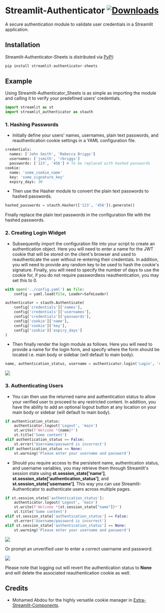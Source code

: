# Streamlit-Authenticator [![Downloads](https://pepy.tech/badge/streamlit-authenticator)](https://pepy.tech/project/streamlit-authenticator)
A secure authentication module to validate user credentials in a Streamlit application.

## Installation

Streamlit-Authenticator-Sheets is distributed via [PyPI](https://pypi.org/project/streamlit-authenticator/):

```python
pip install streamlit-authenticator-sheets
```

## Example

Using Streamlit-Authenticator_Sheets is as simple as importing the module and calling it to verify your predefined users' credentials.

```python
import streamlit as st
import streamlit_authenticator as stauth
```

### 1. Hashing Passwords

* Initially define your users' names, usernames, plain text passwords, and reauthentication cookie settings in a YAML configuration file.

```python
credentials:
  names: ['John Smith', 'Rebecca Briggs']
  usernames: ['jsmith', 'rbriggs']
  passwords: ['123', '456'] # To be replaced with hashed passwords
cookie:
  name: 'some_cookie_name'
  key: 'some_signature_key'
  expiry_days: 30
```

* Then use the Hasher module to convert the plain text passwords to hashed passwords.

```python
hashed_passwords = stauth.Hasher(['123', '456']).generate()
```

Finally replace the plain text passwords in the configuration file with the hashed passwords.

### 2. Creating Login Widget

* Subsequently import the configuration file into your script to create an authentication object. Here you will need to enter a name for the JWT cookie that will be stored on the client's browser and used to reauthenticate the user without re-entering their credentials. In addition, you will need to provide any random key to be used to hash the cookie's signature. Finally, you will need to specify the number of days to use the cookie for, if you do not require passwordless reauthentication, you may set this to 0.

```python
with open('../config.yaml') as file:
    config = yaml.load(file, Loader=SafeLoader)

authenticator = stauth.Authenticate(
    config['credentials']['names'],
    config['credentials']['usernames'],
    config['credentials']['passwords'],
    config['cookie']['name'],
    config['cookie']['key'],
    config['cookie']['expiry_days']
)
```

* Then finally render the login module as follows. Here you will need to provide a name for the login form, and specify where the form should be located i.e. main body or sidebar (will default to main body).

```python
name, authentication_status, username = authenticator.login('Login', 'main')
```
![](https://github.com/mkhorasani/Streamlit-Authenticator/blob/main/login_form.PNG)

### 3. Authenticating Users

* You can then use the returned name and authentication status to allow your verified user to proceed to any restricted content. In addition, you have the ability to add an optional logout button at any location on your main body or sidebar (will default to main body).

```python
if authentication_status:
    authenticator.logout('Logout', 'main')
    st.write(f'Welcome *{name}*')
    st.title('Some content')
elif authentication_status == False:
    st.error('Username/password is incorrect')
elif authentication_status == None:
    st.warning('Please enter your username and password')
```

* Should you require access to the persistent name, authentication status, and username variables, you may retrieve them through Streamlit's session state using **st.session_state['name']**, **st.session_state['authentication_status']**, and **st.session_state['username']**. This way you can use Streamlit-Authenticator to authenticate users across multiple pages.

```python
if st.session_state['authentication_status']:
    authenticator.logout('Logout', 'main')
    st.write(f'Welcome *{st.session_state["name"]}*')
    st.title('Some content')
elif st.session_state['authentication_status'] == False:
    st.error('Username/password is incorrect')
elif st.session_state['authentication_status'] == None:
    st.warning('Please enter your username and password')
```

![](https://github.com/mkhorasani/Streamlit-Authenticator/blob/main/logged_in.PNG)

Or prompt an unverified user to enter a correct username and password.

![](https://github.com/mkhorasani/Streamlit-Authenticator/blob/main/incorrect_login.PNG)

Please note that logging out will revert the authentication status to **None** and will delete the associated reauthentication cookie as well.

## Credits
- Mohamed Abdou for the highly versatile cookie manager in [Extra-Streamlit-Components](https://github.com/Mohamed-512/Extra-Streamlit-Components).
